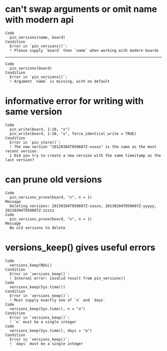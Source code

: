 # can't swap arguments or omit name with modern api

    Code
      pin_versions(name, board)
    Condition
      Error in `pin_versions()`:
      ! Please supply `board` then `name` when working with modern boards

---

    Code
      pin_versions(board)
    Condition
      Error in `pin_versions()`:
      ! Argument `name` is missing, with no default

# informative error for writing with same version

    Code
      pin_write(board, 1:10, "x")
      pin_write(board, 1:10, "x", force_identical_write = TRUE)
    Condition
      Error in `pin_store()`:
      ! The new version "20120304T050607Z-xxxxx" is the same as the most recent version.
      i Did you try to create a new version with the same timestamp as the last version?

# can prune old versions

    Code
      pin_versions_prune(board, "x", n = 1)
    Message
      Deleting versions: 20130104T050607Z-xxxxx, 20130204T050607Z-yyyyy, 20130304T050607Z-zzzzz
    Code
      pin_versions_prune(board, "x", n = 1)
    Message
      No old versions to delete

# versions_keep() gives useful errors

    Code
      versions_keep(NULL)
    Condition
      Error in `versions_keep()`:
      ! Internal error: invalid result from pin_versions()
    Code
      versions_keep(Sys.time())
    Condition
      Error in `versions_keep()`:
      ! Must supply exactly one of `n` and `days`
    Code
      versions_keep(Sys.time(), n = "a")
    Condition
      Error in `versions_keep()`:
      ! `n` must be a single integer
    Code
      versions_keep(Sys.time(), days = "a")
    Condition
      Error in `versions_keep()`:
      ! `days` must be a single integer

